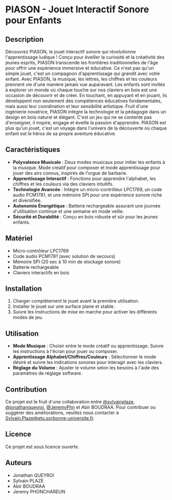 # PIASON - Jouet Interactif Sonore pour Enfants

## Description

Découvrez PIASON, le jouet interactif sonore qui révolutionne l'apprentissage ludique ! Conçu pour éveiller la curiosité et la créativité des jeunes esprits, PIASON transcende les frontières traditionnelles de l'âge pour offrir une expérience immersive et éducative. Ce n'est pas qu'un simple jouet, c'est un compagnon d'apprentissage qui grandit avec votre enfant. Avec PIASON, la musique, les lettres, les chiffres et les couleurs prennent vie d'une manière jamais vue auparavant. Les enfants sont invités à explorer un monde où chaque touche sur nos claviers en bois est une occasion de découvrir et de créer. En touchant, en appuyant et en jouant, ils développent non seulement des compétences éducatives fondamentales, mais aussi leur coordination et leur sensibilité artistique. Fruit d'une ingénierie novatrice, PIASON intègre la technologie et la pédagogie dans un design en bois naturel et élégant. C'est un jeu qui ne se contente pas d'enseigner, il inspire, engage et éveille la passion d'apprendre. PIASON est plus qu'un jouet, c'est un voyage dans l'univers de la découverte où chaque enfant est le héros de sa propre aventure éducative.

## Caractéristiques

- **Polyvalence Musicale** : Deux modes musicaux pour initier les enfants à la musique. Mode créatif pour composer et mode apprentissage pour jouer des airs connus, inspirés de l'orgue de barbarie.
- **Apprentissage Interactif** : Fonctions pour apprendre l'alphabet, les chiffres et les couleurs via des claviers intuitifs.
- **Technologie Avancée** : Intègre un micro-contrôleur LPC1769, un code audio PCM1781, et une mémoire SPI pour une expérience sonore riche et diversifiée.
- **Autonomie Énergétique** : Batterie rechargeable assurant une journée d'utilisation continue et une semaine en mode veille.
- **Sécurité et Durabilité** : Conçu en bois robuste et sûr pour les jeunes enfants.

## Matériel

- Micro-contrôleur LPC1769
- Code audio PCM1781 (avec solution de secours)
- Mémoire SPI (20 sec à 10 min de stockage sonore)
- Batterie rechargeable
- Claviers interactifs en bois

## Installation

1. Charger complètement le jouet avant la première utilisation.
2. Installer le jouet sur une surface plane et stable.
3. Suivre les instructions de mise en marche pour activer les différents modes de jeu.

## Utilisation

- **Mode Musique** : Choisir entre le mode créatif ou apprentissage. Suivre les instructions à l'écran pour jouer ou composer.
- **Apprentissage Alphabet/Chiffres/Couleurs** : Sélectionner le mode désiré et suivre les indications sonores pour interagir avec les claviers.
- **Réglage du Volume** : Ajuster le volume selon les besoins à l'aide des paramètres de réglage software.

## Contribution

Ce projet est le fruit d'une collaboration entre [@sylvainplaze](https://github.com/sylvainplaze), [@jonathanqueyroi](https://github.com/jonathanqueyroi), [@JeremyPhn](https://github.com/JeremyPhn) et Abir BOUDRAA. Pour contribuer ou suggérer des améliorations, veuillez nous contacter à Sylvain.Plaze@etu.sorbonne-universite.fr.

## Licence

Ce projet est sous licence ouverte.

## Auteurs

- Jonathan QUEYROI
- Sylvain PLAZE
- Abir BOUDRAA
- Jeremy PHONCHAREUN
